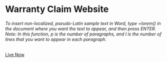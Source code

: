 # Warranty Claim Website
###### To insert non-localized, pseudo-Latin sample text in Word, type =lorem() in the document where you want the text to appear, and then press ENTER. Note: In this function, p is the number of paragraphs, and l is the number of lines that you want to appear in each paragraph.
[Live Now]("https://touseef75.github.io/The-Dolphin-Show-/")
